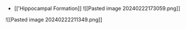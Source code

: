 - [['Hippocampal Formation]]
![[Pasted image 20240222173059.png]]

![[Pasted image 20240222211349.png]]